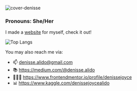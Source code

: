 ![cover-denisse](https://github.com/denissejoyce/denissejoyce/assets/88027347/6aff1f8b-704c-4245-95e9-a3aa21ac98bf)



### Pronouns: She/Her

I made a [website](https://www.itsmedenisse.com) for myself, check it out! 

![Top Langs](https://github-readme-stats.vercel.app/api/top-langs/?username=denissejoyce&hide_progress=true&theme=transparent)

You may also reach me via:

- 📫 denisse.alido@gmail.com
- 📚 https://medium.com/@denisse.alido
- 👩🏽‍💻 https://www.frontendmentor.io/profile/denissejoyce
- 📊 https://www.kaggle.com/denissejoycealido


